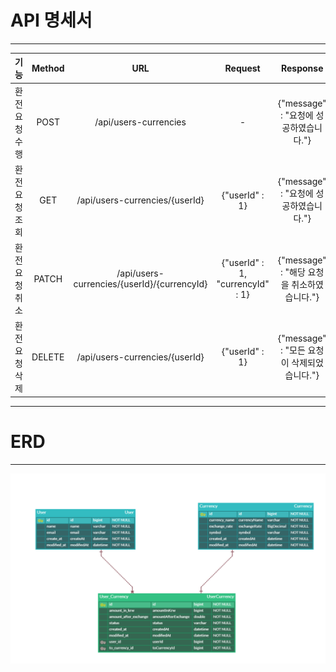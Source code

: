 # API 명세서

---

|기능|Method|URL|Request|Response|상태코드|
|:---:|:---:|:---:|:---:|:---:|:---:|
|환전 요청 수행|POST|/api/users-currencies|-|{"message" : "요청에 성공하였습니다."}|상태코드 : 201|
|환전 요청 조회|GET|/api/users-currencies/{userId}|{"userId" : 1}|{"message" : "요청에 성공하였습니다."}|상태코드 : 200|
|환전 요청 취소|PATCH|/api/users-currencies/{userId}/{currencyId}|{"userId" : 1, "currencyId" : 1}|{"message" : "해당 요청을 취소하였습니다."}|상태코드 : 200|
|환전 요청 삭제|DELETE|/api/users-currencies/{userId}|{"userId" : 1}|{"message" : "모든 요청이 삭제되었습니다."}|상태코드 : 200|

---

# ERD

---

![ERD 스크린샷](https://github.com/Mini9709/sample_user_currency/blob/main/ERD-user_currency.png)
